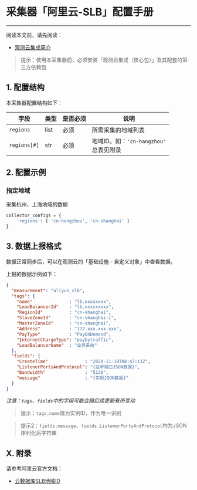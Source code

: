 # 采集器「阿里云-SLB」配置手册
---


阅读本文前，请先阅读：

- [观测云集成简介](https://docs.guance.com/dataflux-func/script-market-guance-integration-intro)

> 提示：使用本采集器前，必须安装「观测云集成（核心包）」及其配套的第三方依赖包

## 1. 配置结构

本采集器配置结构如下：

| 字段         | 类型 | 是否必须 | 说明                                      |
| ------------ | ---- | -------- | ----------------------------------------- |
| `regions`    | list | 必须     | 所需采集的地域列表                        |
| `regions[#]` | str  | 必须     | 地域ID。如：`'cn-hangzhou'`<br>总表见附录 |

## 2. 配置示例

### 指定地域

采集杭州、上海地域的数据

~~~python
collector_configs = {
    'regions': [ 'cn-hangzhou', 'cn-shanghai' ]
}
~~~

## 3. 数据上报格式

数据正常同步后，可以在观测云的「基础设施 - 自定义对象」中查看数据。

上报的数据示例如下：

~~~json
{
  "measurement": "aliyun_slb",
  "tags": {
    "name"              : "lb.xxxxxxxx",
    "LoadBalancerId"    : "lb.xxxxxxxxx",
    "RegionId"          : "cn-shanghai",
    "SlaveZoneId"       : "cn-shanghai-i",
    "MasterZoneId"      : "cn-shanghai",
    "Address"           : "172.xxx.xxx.xxx",
    "PayType"           : "PayOnDemand",
    "InternetChargeType": "paybytraffic",
    "LoadBalancerName"  : "业务系统"
  },
  "fields": {
    "CreateTime"              : "2020-11-18T08:47:11Z",
    "ListenerPortsAndProtocol": "{监听端口JSON数据}",
    "Bandwidth"               : "5120",
    "message"                 : "{实例JSON数据}"
  }
}
~~~

*注意：`tags`、`fields`中的字段可能会随后续更新有所变动*

> 提示：`tags.name`值为实例ID，作为唯一识别

> 提示2：`fields.message`、`fields.ListenerPortsAndProtocol`均为JSON序列化后字符串

## X. 附录

请参考阿里云官方文档：

- [云数据库SLB地域ID](https://help.aliyun.com/document_detail/85983.html?spm=5176.21213303.J_6704733920.12.bcab53c9JARbCy&scm=20140722.S_help%40%40%E6%96%87%E6%A1%A3%40%4085983.S_os%2Bhot.ID_85983-RL_%E5%9C%B0%E5%9F%9FID-LOC_helpmain-OR_ser-V_2-P0_1#section-pl6-nn0-clk)
